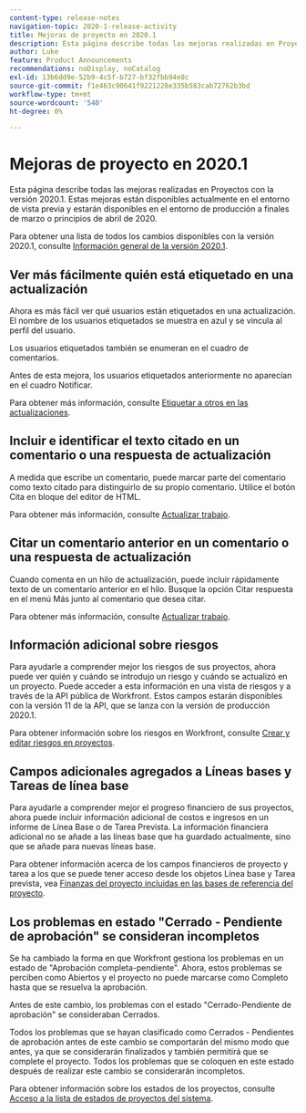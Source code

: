 ```yaml
---
content-type: release-notes
navigation-topic: 2020-1-release-activity
title: Mejoras de proyecto en 2020.1
description: Esta página describe todas las mejoras realizadas en Proyectos con la versión 2020.1. Estas mejoras están disponibles actualmente en el entorno de vista previa y estarán disponibles en el entorno de producción a finales de marzo o principios de abril de 2020.
author: Luke
feature: Product Announcements
recommendations: noDisplay, noCatalog
exl-id: 13b6dd9e-52b9-4c5f-b727-bf32fbb94e8c
source-git-commit: f1e463c90641f9221228e335b583cab72762b3bd
workflow-type: tm+mt
source-wordcount: '540'
ht-degree: 0%

---
```


# Mejoras de proyecto en 2020.1

Esta página describe todas las mejoras realizadas en Proyectos con la versión 2020.1. Estas mejoras están disponibles actualmente en el entorno de vista previa y estarán disponibles en el entorno de producción a finales de marzo o principios de abril de 2020.

Para obtener una lista de todos los cambios disponibles con la versión 2020.1, consulte [Información general de la versión 2020.1](../../../product-announcements/product-releases/2020.1-release-activity/2020-1-release-overview.md).

## Ver más fácilmente quién está etiquetado en una actualización

Ahora es más fácil ver qué usuarios están etiquetados en una actualización. El nombre de los usuarios etiquetados se muestra en azul y se vincula al perfil del usuario.

Los usuarios etiquetados también se enumeran en el cuadro de comentarios.

Antes de esta mejora, los usuarios etiquetados anteriormente no aparecían en el cuadro Notificar.

Para obtener más información, consulte [Etiquetar a otros en las actualizaciones](../../../workfront-basics/updating-work-items-and-viewing-updates/tag-others-on-updates.md).

## Incluir e identificar el texto citado en un comentario o una respuesta de actualización

A medida que escribe un comentario, puede marcar parte del comentario como texto citado para distinguirlo de su propio comentario. Utilice el botón Cita en bloque del editor de HTML.

Para obtener más información, consulte [Actualizar trabajo](../../../workfront-basics/updating-work-items-and-viewing-updates/update-work.md).


## Citar un comentario anterior en un comentario o una respuesta de actualización

Cuando comenta en un hilo de actualización, puede incluir rápidamente texto de un comentario anterior en el hilo. Busque la opción Citar respuesta en el menú Más junto al comentario que desea citar.

Para obtener más información, consulte [Actualizar trabajo](../../../workfront-basics/updating-work-items-and-viewing-updates/update-work.md).

## Información adicional sobre riesgos

Para ayudarle a comprender mejor los riesgos de sus proyectos, ahora puede ver quién y cuándo se introdujo un riesgo y cuándo se actualizó en un proyecto. Puede acceder a esta información en una vista de riesgos y a través de la API pública de Workfront. Estos campos estarán disponibles con la versión 11 de la API, que se lanza con la versión de producción 2020.1.

Para obtener información sobre los riesgos en Workfront, consulte [Crear y editar riesgos en proyectos](../../../manage-work/projects/define-a-business-case/create-edit-risks-on-projects.md).

## Campos adicionales agregados a Líneas bases y Tareas de línea base

Para ayudarle a comprender mejor el progreso financiero de sus proyectos, ahora puede incluir información adicional de costos e ingresos en un informe de Línea Base o de Tarea Prevista. La información financiera adicional no se añade a las líneas base que ha guardado actualmente, sino que se añade para nuevas líneas base.

Para obtener información acerca de los campos financieros de proyecto y tarea a los que se puede tener acceso desde los objetos Línea base y Tarea prevista, vea [Finanzas del proyecto incluidas en las bases de referencia del proyecto](../../../manage-work/projects/project-finances/project-finances-included-in-project-baselines.md).

## Los problemas en estado &quot;Cerrado - Pendiente de aprobación&quot; se consideran incompletos

Se ha cambiado la forma en que Workfront gestiona los problemas en un estado de &quot;Aprobación completa-pendiente&quot;. Ahora, estos problemas se perciben como Abiertos y el proyecto no puede marcarse como Completo hasta que se resuelva la aprobación.

Antes de este cambio, los problemas con el estado &quot;Cerrado-Pendiente de aprobación&quot; se consideraban Cerrados.

Todos los problemas que se hayan clasificado como Cerrados - Pendientes de aprobación antes de este cambio se comportarán del mismo modo que antes, ya que se considerarán finalizados y también permitirá que se complete el proyecto. Todos los problemas que se coloquen en este estado después de realizar este cambio se considerarán incompletos.

Para obtener información sobre los estados de los proyectos, consulte [Acceso a la lista de estados de proyectos del sistema](../../../administration-and-setup/customize-workfront/creating-custom-status-and-priority-labels/project-statuses.md).

